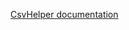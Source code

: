 [CsvHelper documentation](https://joshclose.github.io/CsvHelper/examples/configuration/attributes/)
